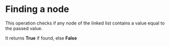 # Finding a node

This operation checks if any node of the linked list contains a value equal to the passed value.

It returns **True** if found, else **False**
